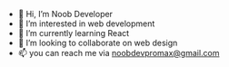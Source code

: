 - 👋 Hi, I’m Noob Developer
- 👀 I’m interested in web development
- 🌱 I’m currently learning React
- 💞️ I’m looking to collaborate on web design
- 📫 you can reach me via noobdevpromax@gmail.com

<!---
NoobDevv/NoobDevv is a ✨ special ✨ repository because its `README.md` (this file) appears on your GitHub profile.
You can click the Preview link to take a look at your changes.
--->
